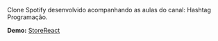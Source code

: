 <p>Clone Spotify desenvolvido acompanhando as aulas do canal: Hashtag Programação.</p>
<b>Demo:</b> <a href="https://projeto-fullstack-spotify.vercel.app/">StoreReact</a>
